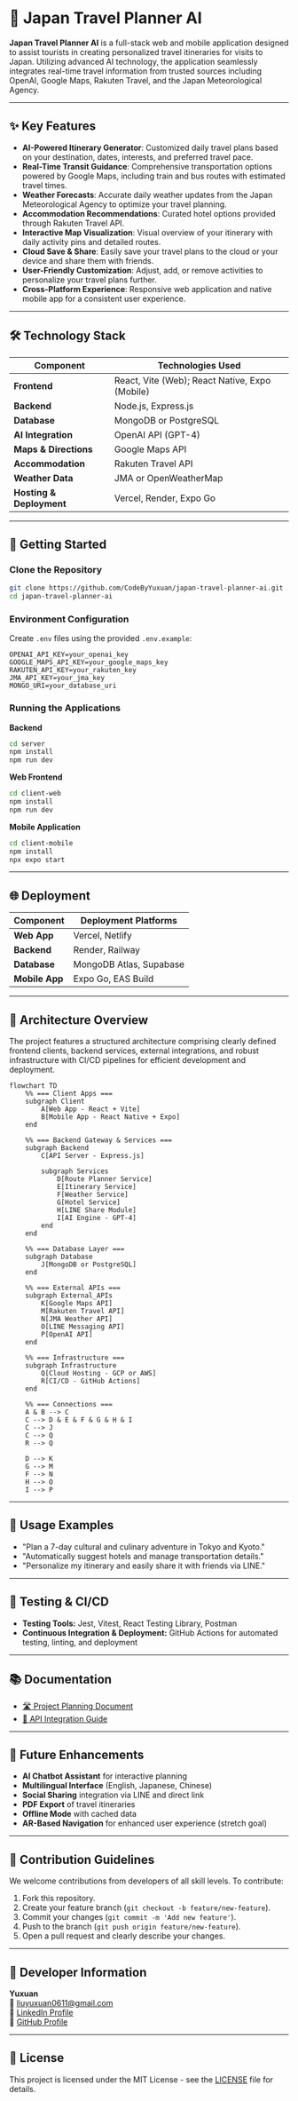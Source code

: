 # 🗾 Japan Travel Planner AI

**Japan Travel Planner AI** is a full-stack web and mobile application designed to assist tourists in creating personalized travel itineraries for visits to Japan. Utilizing advanced AI technology, the application seamlessly integrates real-time travel information from trusted sources including OpenAI, Google Maps, Rakuten Travel, and the Japan Meteorological Agency.

---

## ✨ Key Features

- **AI-Powered Itinerary Generator**: Customized daily travel plans based on your destination, dates, interests, and preferred travel pace.
- **Real-Time Transit Guidance**: Comprehensive transportation options powered by Google Maps, including train and bus routes with estimated travel times.
- **Weather Forecasts**: Accurate daily weather updates from the Japan Meteorological Agency to optimize your travel planning.
- **Accommodation Recommendations**: Curated hotel options provided through Rakuten Travel API.
- **Interactive Map Visualization**: Visual overview of your itinerary with daily activity pins and detailed routes.
- **Cloud Save & Share**: Easily save your travel plans to the cloud or your device and share them with friends.
- **User-Friendly Customization**: Adjust, add, or remove activities to personalize your travel plans further.
- **Cross-Platform Experience**: Responsive web application and native mobile app for a consistent user experience.

---

## 🛠 Technology Stack

| Component                | Technologies Used                              |
| ------------------------ | ---------------------------------------------- |
| **Frontend**             | React, Vite (Web); React Native, Expo (Mobile) |
| **Backend**              | Node.js, Express.js                            |
| **Database**             | MongoDB or PostgreSQL                          |
| **AI Integration**       | OpenAI API (GPT-4)                             |
| **Maps & Directions**    | Google Maps API                                |
| **Accommodation**        | Rakuten Travel API                             |
| **Weather Data**         | JMA or OpenWeatherMap                          |
| **Hosting & Deployment** | Vercel, Render, Expo Go                        |

---

## 🚀 Getting Started

### Clone the Repository

```bash
git clone https://github.com/CodeByYuxuan/japan-travel-planner-ai.git
cd japan-travel-planner-ai
```

### Environment Configuration

Create `.env` files using the provided `.env.example`:

```
OPENAI_API_KEY=your_openai_key
GOOGLE_MAPS_API_KEY=your_google_maps_key
RAKUTEN_API_KEY=your_rakuten_key
JMA_API_KEY=your_jma_key
MONGO_URI=your_database_uri
```

### Running the Applications

**Backend**

```bash
cd server
npm install
npm run dev
```

**Web Frontend**

```bash
cd client-web
npm install
npm run dev
```

**Mobile Application**

```bash
cd client-mobile
npm install
npx expo start
```

---

## 🌐 Deployment

| Component      | Deployment Platforms    |
| -------------- | ----------------------- |
| **Web App**    | Vercel, Netlify         |
| **Backend**    | Render, Railway         |
| **Database**   | MongoDB Atlas, Supabase |
| **Mobile App** | Expo Go, EAS Build      |

---

## 📐 Architecture Overview

The project features a structured architecture comprising clearly defined frontend clients, backend services, external integrations, and robust infrastructure with CI/CD pipelines for efficient development and deployment.

```mermaid
flowchart TD
    %% === Client Apps ===
    subgraph Client
        A[Web App - React + Vite]
        B[Mobile App - React Native + Expo]
    end

    %% === Backend Gateway & Services ===
    subgraph Backend
        C[API Server - Express.js]

        subgraph Services
            D[Route Planner Service]
            E[Itinerary Service]
            F[Weather Service]
            G[Hotel Service]
            H[LINE Share Module]
            I[AI Engine - GPT-4]
        end
    end

    %% === Database Layer ===
    subgraph Database
        J[MongoDB or PostgreSQL]
    end

    %% === External APIs ===
    subgraph External_APIs
        K[Google Maps API]
        M[Rakuten Travel API]
        N[JMA Weather API]
        O[LINE Messaging API]
        P[OpenAI API]
    end

    %% === Infrastructure ===
    subgraph Infrastructure
        Q[Cloud Hosting - GCP or AWS]
        R[CI/CD - GitHub Actions]
    end

    %% === Connections ===
    A & B --> C
    C --> D & E & F & G & H & I
    C --> J
    C --> Q
    R --> Q

    D --> K
    G --> M
    F --> N
    H --> O
    I --> P
```

---

## 💬 Usage Examples

- "Plan a 7-day cultural and culinary adventure in Tokyo and Kyoto."
- "Automatically suggest hotels and manage transportation details."
- "Personalize my itinerary and easily share it with friends via LINE."

---

## 🧪 Testing & CI/CD

- **Testing Tools:** Jest, Vitest, React Testing Library, Postman
- **Continuous Integration & Deployment:** GitHub Actions for automated testing, linting, and deployment

---

## 📚 Documentation

- [🛣 Project Planning Document](/docs/project-plan.md)
- [🔌 API Integration Guide](/docs/api.md)

---

## 🚧 Future Enhancements

- **AI Chatbot Assistant** for interactive planning
- **Multilingual Interface** (English, Japanese, Chinese)
- **Social Sharing** integration via LINE and direct link
- **PDF Export** of travel itineraries
- **Offline Mode** with cached data
- **AR-Based Navigation** for enhanced user experience (stretch goal)

---

## 🤝 Contribution Guidelines

We welcome contributions from developers of all skill levels. To contribute:

1. Fork this repository.
2. Create your feature branch (`git checkout -b feature/new-feature`).
3. Commit your changes (`git commit -m 'Add new feature'`).
4. Push to the branch (`git push origin feature/new-feature`).
5. Open a pull request and clearly describe your changes.

---

## 👤 Developer Information

**Yuxuan**
</br>
📧 [liuyuxuan0611@gmail.com](mailto:liuyuxuan0611@gmail.com)
</br>
🔗 [LinkedIn Profile](https://www.linkedin.com/in/yuxuan-liu-rick/)
</br>
🐙 [GitHub Profile](https://github.com/CodeByYuxuan)

---

## 📜 License

This project is licensed under the MIT License - see the [LICENSE](./LICENSE) file for details.
